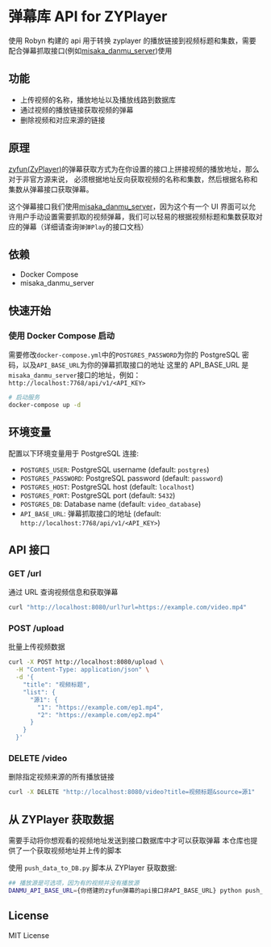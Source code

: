 # 弹幕库 API for ZYPlayer

使用 Robyn 构建的 api 用于转换 zyplayer 的播放链接到视频标题和集数，需要配合弹幕抓取接口(例如[misaka_danmu_server](https://github.com/l429609201/misaka_danmu_server))使用

## 功能

- 上传视频的名称，播放地址以及播放线路到数据库
- 通过视频的播放链接获取视频的弹幕
- 删除视频和对应来源的链接

## 原理

[zyfun(ZyPlayer)](https://github.com/Hiram-Wong/ZyPlayer)的弹幕获取方式为在你设置的接口上拼接视频的播放地址，那么对于非官方源来说，
必须根据地址反向获取视频的名称和集数，然后根据名称和集数从弹幕接口获取弹幕。

这个弹幕接口我们使用[misaka_danmu_server](https://github.com/l429609201/misaka_danmu_server)，因为这个有一个 UI 界面可以允许用户手动设置需要抓取的视频弹幕，我们可以轻易的根据视频标题和集数获取对应的弹幕（详细请查询`弹弹Play`的接口文档）

## 依赖

- Docker Compose
- misaka_danmu_server

## 快速开始

### 使用 Docker Compose 启动

需要修改`docker-compose.yml`中的`POSTGRES_PASSWORD`为你的 PostgreSQL 密码，以及`API_BASE_URL`为你的弹幕抓取接口的地址
这里的 API_BASE_URL 是`misaka_danmu_server`接口的地址，例如：`http://localhost:7768/api/v1/<API_KEY>`

```bash
# 启动服务
docker-compose up -d
```

## 环境变量

配置以下环境变量用于 PostgreSQL 连接:

- `POSTGRES_USER`: PostgreSQL username (default: `postgres`)
- `POSTGRES_PASSWORD`: PostgreSQL password (default: `password`)
- `POSTGRES_HOST`: PostgreSQL host (default: `localhost`)
- `POSTGRES_PORT`: PostgreSQL port (default: `5432`)
- `POSTGRES_DB`: Database name (default: `video_database`)
- `API_BASE_URL`: 弹幕抓取接口的地址 (default: `http://localhost:7768/api/v1/<API_KEY>`)

## API 接口

### GET /url

通过 URL 查询视频信息和获取弹幕

```bash
curl "http://localhost:8080/url?url=https://example.com/video.mp4"
```

### POST /upload

批量上传视频数据

```bash
curl -X POST http://localhost:8080/upload \
  -H "Content-Type: application/json" \
  -d '{
    "title": "视频标题",
    "list": {
      "源1": {
        "1": "https://example.com/ep1.mp4",
        "2": "https://example.com/ep2.mp4"
      }
    }
  }'
```

### DELETE /video

删除指定视频来源的所有播放链接

```bash
curl -X DELETE "http://localhost:8080/video?title=视频标题&source=源1"
```

## 从 ZYPlayer 获取数据

需要手动将你想观看的视频地址发送到接口数据库中才可以获取弹幕
本仓库也提供了一个获取视频地址并上传的脚本

使用 `push_data_to_DB.py` 脚本从 ZYPlayer 获取数据:

```bash
## 播放源是可选项，因为有的视频并没有播放源
DANMU_API_BASE_URL={你搭建的zyfun弹幕的api接口非API_BASE_URL} python push_data_to_DB.py -s "视频源名称" -f "影片名称" [-j "播放源"]
```

## License

MIT License
